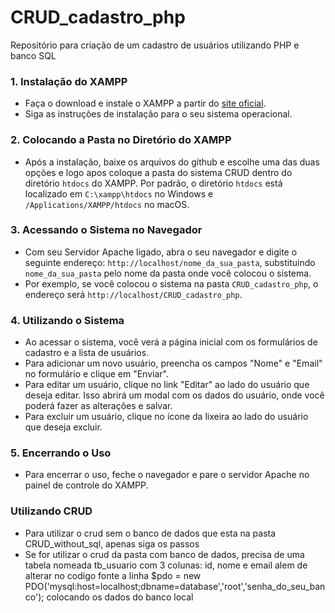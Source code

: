 # CRUD_cadastro_php
Repositório para criação de um cadastro de usuários utilizando PHP e banco SQL


### 1. Instalação do XAMPP

- Faça o download e instale o XAMPP a partir do [site oficial](https://www.apachefriends.org/index.html).
- Siga as instruções de instalação para o seu sistema operacional.

### 2. Colocando a Pasta no Diretório do XAMPP

- Após a instalação, baixe os arquivos do github e escolhe uma das duas opções e logo apos coloque a pasta do sistema CRUD dentro do diretório `htdocs` do XAMPP. Por padrão, o diretório `htdocs` está localizado em `C:\xampp\htdocs` no Windows e `/Applications/XAMPP/htdocs` no macOS.

### 3. Acessando o Sistema no Navegador
- Com seu Servidor Apache ligado, abra o seu navegador e digite o seguinte endereço: `http://localhost/nome_da_sua_pasta`, substituindo `nome_da_sua_pasta` pelo nome da pasta onde você colocou o sistema.
- Por exemplo, se você colocou o sistema na pasta `CRUD_cadastro_php`, o endereço será `http://localhost/CRUD_cadastro_php`.

### 4. Utilizando o Sistema

- Ao acessar o sistema, você verá a página inicial com os formulários de cadastro e a lista de usuários.
- Para adicionar um novo usuário, preencha os campos "Nome" e "Email" no formulário e clique em "Enviar".
- Para editar um usuário, clique no link "Editar" ao lado do usuário que deseja editar. Isso abrirá um modal com os dados do usuário, onde você poderá fazer as alterações e salvar.
- Para excluir um usuário, clique no ícone da lixeira ao lado do usuário que deseja excluir.

### 5. Encerrando o Uso

- Para encerrar o uso, feche o navegador e pare o servidor Apache no painel de controle do XAMPP.

### Utilizando CRUD
- Para utilizar o crud sem o banco de dados que esta na pasta CRUD_without_sql, apenas siga os passos
- Se for utilizar o crud da pasta com banco de dados, precisa de uma tabela nomeada tb_usuario com 3 colunas: id, nome e email alem de alterar no codigo fonte a linha $pdo = new PDO('mysql:host=localhost;dbname=database','root','senha_do_seu_banco'); colocando os dados do banco local
